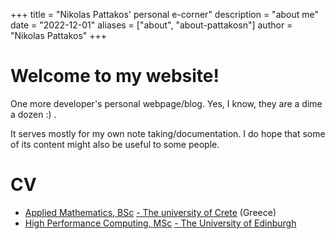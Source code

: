+++
title = "Nikolas Pattakos' personal e-corner"
description = "about me"
date = "2022-12-01"
aliases = ["about", "about-pattakosn"]
author = "Nikolas Pattakos"
+++

# Welcome to my website!
One more developer's personal webpage/blog.
Yes, I know, they are a dime a dozen :) .

It serves mostly for my own note taking/documentation.
I do hope that some of its content might also be useful to some people.

# CV
* [Applied Mathematics, BSc](http://www.math.uoc.gr/en/) [- The university of Crete](https://www.uoc.gr/) (Greece)
* [High Performance Computing, MSc](https://www.epcc.ed.ac.uk/education-and-training/masters-programmes) [- The University of Edinburgh](https://www.ed.ac.uk/)
